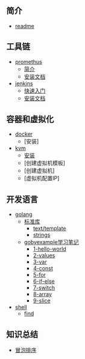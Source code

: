 ## 简介
* [readme](README.md)

## 工具链
  * [promethus]()
    * [简介]()
    * [安装文档](prometheus/quick-install.md)
  * [jenkins]()
    * [快速入门]()
    * [安装文档]()
  
## 容器和虚拟化
   * [docker]()
     * [安装]
   * [kvm]()
     * [安装]() 
     * [创建虚拟机模板]
     * [创建虚拟机]
     * [虚拟机配置IP]

## 开发语言
   * [golang]()
     * [标准库]()
       * [text/template](./golang/template.md)
       * [strings](./golang/strings.md)
     * [gobyexample学习笔记](./golang/go-by-example-zh/conent.md)
       * [1-hello-world](./golang/go-by-example-zh/1-hello-world.md)
       * [2-values](./golang/go-by-example-zh/2-values.md)
       * [3-var](./golang/go-by-example-zh/3-var.md)
       * [4-const](./golang/go-by-example-zh/4-const.md)
       * [5-for](./golang/go-by-example-zh/5-for.md)
       * [6-if-else](./golang/go-by-example-zh/6-if-else.md)
       * [7-switch](./golang/go-by-example-zh/7-switch.md)
       * [8-array](./golang/go-by-example-zh/8-arr.md)
       * [9-slice](./golang/go-by-example-zh/9-slice.md)
   * [shell]()
     * [find](./shell/find.md)
   
## 知识总结
   * [冒泡排序]()


